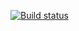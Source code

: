 [![Build status](https://ci.appveyor.com/api/projects/status/soyaagd3c2ypc46o?svg=true)](https://ci.appveyor.com/project/MaryVanyush/pure-functions)